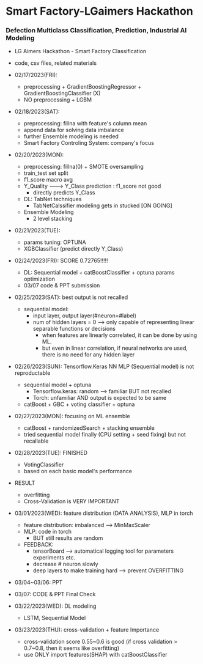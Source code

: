 # Smart Factory-LGaimers Hackathon
### Defection Multiclass Classification, Prediction, Industrial AI Modeling 

* LG Aimers Hackathon - Smart Factory Classification 
* code, csv files, related materials 

* 02/17/2023(FRI): 
  * preprocessing + GradientBoostingRegressor + GradientBoostingClassifier (X)
  * NO preprocessing + LGBM 
* 02/18/2023(SAT): 
  * preprocessing: fillna with feature's column mean 
  * append data for solving data imbalance 
  * further Ensemble modeling is needed 
  * Smart Factory Controling System: company's focus 
  
* 02/20/2023(MON):
  * preprocessing: fillna(0) + SMOTE oversampling  
  * train_test set split
  * f1_score macro avg 
  * Y_Quality ---> Y_Class prediction : f1_score not good 
    * directly predicts Y_Class
  * DL: TabNet techniques 
    * TabNetCalssifier modeling gets in stucked [ON GOING]
  - Ensemble Modeling 
    - 2 level stacking 

- 02/21/2023(TUE): 
  - params tuning: OPTUNA 
  - XGBClassifier (predict directly Y_Class)
  
- 02/24/2023(FRI): SCORE 0.72765!!!!!
  - DL: Sequential model + catBoostClassifier + optuna params optimization  
  - 03/07 code & PPT submission  
  
- 02/25/2023(SAT): best output is not recalled 
  - sequential model: 
    - input layer, output layer(#neuron=#label)
    - num of hidden layers = 0 --> only capable of representing linear separable functions or decisions
      - when features are linearly correlated, it can be done by using ML.
      - but even in linear correlation, if neural networks are used, there is no need for any hidden layer   
      
- 02/26/2023(SUN): Tensorflow.Keras NN MLP (Sequential model) is not reproductable 
  - sequential model + optuna
    - Tensorflow.keras: random --> familiar BUT not recalled
    - Torch: unfamiliar AND output is expected to be same 
  - catBoost + GBC + voting classifier + optuna
  
- 02/27/2023(MON): focusing on ML ensemble
  - catBoost + randomizedSearch + stacking ensemble 
  - tried sequential model finally (CPU setting + seed fixing) but not recallable
- 02/28/2023(TUE): FINISHED
  - VotingClassifier 
  - based on each basic model's performance    
- RESULT
  - overfitting
  - Cross-Validation is VERY IMPORTANT 
  
- 03/01/2023(WED): feature distribution (DATA ANALYSIS), MLP in torch 
  - feature distribution: imbalanced --> MinMaxScaler 
  - MLP: code in torch 
    - BUT still results are random 
  - FEEDBACK: 
    - tensorBoard --> automatical logging tool for parameters experiments etc. 
    - decrease # neuron slowly 
    - deep layers to make training hard --> prevent OVERFITTING 
- 03/04~03/06: PPT 
- 03/07: CODE & PPT Final Check     
- 03/22/2023(WED): DL modeling
  - LSTM, Sequential Model 
- 03/23/2023(THU): cross-validation + feature Importance
  - cross-validation score 0.55~0.6 is good (if cross validation > 0.7~0.8, then it seems like overfitting) 
  - use ONLY import features(SHAP) with catBoostClassifier 
